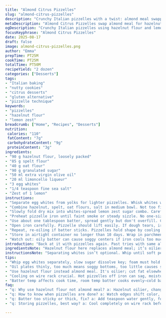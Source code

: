 ```yaml
---
title: "Almond Citrus Pizzelles"
slug: "almond-citrus-pizzelles"
description: "Crunchy Italian pizzelles with a twist: almond meal swapped for hazelnut flour paired with lemon zest. Reworked flour ratio with spelt and oat flour delivering nutty, earthy notes. Olive oil replaces vegetable oil for a fragrant touch. Egg whites whipped for lighter texture. Beat sugar with citrus zest to unlock aroma. Cooked till edges crisp golden brown, wire rack cooling preserves snap. Liqueur switched from amaretto to limoncello, bright punch. Pizzelles keep airtight 10 days max, freezer safe 2 months. Bake time shorter, watch browning over timer. Sticky batter, delicate folding, careful spooning—technique shapes final crackle. No em dash, only commas. Adapted quantities to fit home kitchen scale, ingredient swaps, and flavor shift. No fluff, straight to kitchen rhythms."
metaDescription: "Almond Citrus Pizzelles swap almond meal for hazelnut flour paired with lemon zest. Crisp, nutty, citrus aroma; egg whites lighten texture; olive oil and limoncello twist flavor."
ogDescription: "Crunchy Italian pizzelles using hazelnut flour and lemon zest. Watch edges for golden crisp; whip egg whites right; cook 45-50 seconds. Stored airtight up to 10 days."
focusKeyphrase: "Almond Citrus Pizzelles"
date: 2025-08-17
draft: false
image: almond-citrus-pizzelles.png
author: "Emma"
prepTime: PT25M
cookTime: PT25M
totalTime: PT50M
recipeYield: "2 dozen"
categories: ["Desserts"]
tags:
- "Italian baking"
- "nutty cookies"
- "citrus desserts"
- "gluten alternative"
- "pizzelle technique"
keywords:
- "pizzelles"
- "hazelnut flour"
- "lemon zest"
breadcrumb: ["Home", "Recipes", "Desserts"]
nutrition: 
 calories: "110"
 fatContent: "7g"
 carbohydrateContent: "9g"
 proteinContent: "3g"
ingredients:
- "90 g hazelnut flour, loosely packed"
- "85 g spelt flour"
- "40 g oat flour"
- "90 g granulated sugar"
- "50 ml extra virgin olive oil"
- "20 ml limoncello liqueur"
- "3 egg whites"
- "1/4 teaspoon fine sea salt"
- "Zest of 1 lemon"
instructions:
- "Separate egg whites from yolks for lighter pizzelles. Whisk whites with sugar and lemon zest. You'll see granular sugar dissolve slowly, pale yellow froth forming, volume increasing. Set aside."
- "Combine hazelnut, spelt, oat flours, salt in medium bowl. Not too fine, a bit rustic. Gives texture. Stir mix well."
- "Slowly fold dry mix into whites-spread lemon zest sugar combo. Careful not to deflate foam. Batter sticky, just moist, coats spoon—droopy, not runny."
- "Preheat pizzelle iron until faint smoke or steady sizzle. No one-size-fits; check your model specifics. Oil plates with spray or brush olive oil thinly to avoid sticking. Always hot iron, batter binds crisp edges."
- "Use about one tablespoon batter, spread gently but don't overfill. Clasp iron close, cook 45-50 seconds, watch edges color change from pale to golden, aroma sharp citrus and toast hitting nose. Listen for quiet hiss, a sign plates releasing steam, surface crisping."
- "Open iron carefully. Pizzelle should lift easily. If dough tears, iron too hot or batter too dry. Place cookie on wire rack immediately. Cooling solidifies crisp snap."
- "Repeat, re-oiling if batter sticks. Pizzelles hold shape by cooling before stacking."
- "Store in airtight container no longer than 10 days. Wrap in parchment for freezer: 2 months."
- "Watch out: oily batter can cause soggy centers if iron cools too much between batches. Stay consistent heat, quick but thorough cooking. If pizzelles floppy, cook longer slightly, but no char."
introduction: "Back at it with pizzelles again. Past tries with same almond meal got dense, dropped crunch too fast. Switched hazelnut flour, hit hazy nutty edges. Added lemon zest — immediate snap in aroma, layers of scent popping in the kitchen. Spelt with oat flour gave body, no cardboard mouthfeel like straight AP flour. Olive oil tossed in over veg oil, richer smell, even after cooking. Egg whites whipped stiff, folded slowly, a dance preserving volume vital for delicate snap and air. Limoncello swapped in place of amaretto—bright splash, not cloying sweet. Timing? Less than original 60s, closer to 45 seconds. Watch the edges, listen for that subtle hiss—the secret cues that save your pizzelle from death-by-soft-crust. Cooling on wire racks is key or steam ruins crisp. Freeze’ em, stash ‘em; they last but never long enough at my place."
ingredientsNote: "Hazelnut flour here replaces almond meal; it’s oilier, so reduce fat slightly or face greasy cookies. Spelt plus oat flour adds chew and complexity—experiment with ratios but keep total flour weight stable. Olive oil lends fruitier notes than neutral veg oils; use unrefined for punch, light for smoother. Limoncello stands in for amaretto—both nutty but divergent profiles; adjust sugar if using strong liqueurs to balance bitterness. Egg whites only lighten texture—don’t skimp. Zest fresh for oils, zest older? Throw it out, tears in my eyes from sniffing dry rind does zero for flavor. Salt—small pinch uplifts flavors, don't ignore. Sugar: granulated, not powdered, so texture holds during cooking. If stuck, a brush of oil between batches helps; avoid under or over greasing iron. Overall, balance wet and dry to keep batter just sticky, easy to spread but cohesive. Consistency varies by altitude; adjust moisture accordingly."
instructionsNote: "Separating whites isn’t optional. Whip until soft peaks just form, granulated sugar slow dissolving, making glossy mixture lightly frothy. Incorporate dry ingredients folding gently, no aggressive stirring—that kills volume. Pizzelle irons vary wildly; precheck temp through smoke or test batter droplet. Oil lightly but fully; too much oil equals soggy bottoms, too little sticks and tears edges. Batter spooned by tablespoon measures for uniform thickness—overload brings raw dough inside, underfill causes brittle edges. Cook time varies—start checking golden edges from 40 seconds onwards. Aroma changes signal doneness—nutty toasted notes and lemon brightness mean go time. Cooling on wire rack critical; plate cooling lets heat disperse, setting crispness fast. Storing pizzelles flat, single layer in airtight containers avoids moisture accumulation. Common issue: batter too thick? Add 1 tsp water gently, better spread. Watch batter temp; cold batter slows cooking, heat batter to room temp before spooning. Tips from past fails? Don’t skip zest, it cuts fat richness and adds fresh spark. Efficiency wise, pre-stage ingredients and preheat iron fully to minimize lag. Trust your eyes, ears, nose; kitchen symphony guides best outcome."
tips:
- "Whip egg whites separately, slow sugar dissolve key; foam must hold or batter fails. Fold dry mix gently, no aggressive stirring or volume dies. Batter sticky, barely droops off spoon; add tsp water if too thick. Watch temp on iron, smoke or faint sizzle signals ready plates. Overheated iron dries batter edges fast, causing tears."
- "Oil plates thinly, too much means soggy bottoms, too little causes sticky, torn edges. Reapply oil between batches. Spoon batter by tablespoon to keep consistent thickness. Overfill leads to raw centers, underfill yields brittle edges. Early aroma of lemon and nutty toast cues doneness, listen for quiet hiss indicating steam release."
- "Use hazelnut flour instead almond meal. It's oilier; cut fat elsewhere or cookies get greasy. Blend spelt and oat flour for chew and earthiness, maintain total flour weight steady. Olive oil brings richer aroma than veg oil, unrefined type preferred for more fruit notes. Limoncello liqueur brightens flavor, swap for amaretto means adjust sugar balance to avoid bitterness."
- "Cooling on wire rack crucial. Hot pizzelles off iron can sag, moisture ruins crisp if stacked too soon. Bake time shorter than original almond recipe, closer to 45 seconds. Watch edges turn from pale to golden brown with sharp citrus aroma. Sticky batter needs patience when folding; rushed mixing kills texture. Eggs whites whipped stiff, folded slowly to keep lightness intact."
- "Batter temp affects cook time, room temp batter cooks evenly—cold batter slows crust formation. If edges too soft, cook a few seconds more but no char. If iron cools too much between batches, centers go soggy; maintain steady heat. Store in airtight containers flat single layers, parchment between if stacking for freezer. Best fresh but keeps frozen up to 2 months."
faq:
- "q: Why use hazelnut flour not almond meal? a: Hazelnut oilier, changes fat balance. Gives nuttier aroma. Almond sometimes too dry or dense in texture. Hazelnut flour pairs better with lemon zest, adds earthiness. Adjust fat in oil or sugar if too oily. Experiment ratios if replacing flours."
- "q: How to know when pizzelles are done? a: Watch edges shift color, golden brown signals ready. Smell sharp citrus mixed with nutty toasted scent. Listen close for quiet hiss when steam escapes, means surfaces crisping. Open iron carefully, lifting pizzelle should come off without tears. If stuck, iron temp may be off or batter dry."
- "q: Batter too sticky or thick, fix? a: Add teaspoon water gently, fold slowly to spread moisture. Avoid pouring too liquid or foam breaks down. Sticky batter coats spoon but droops slowly. Thick batter leads to uneven cooking or brittle cookies. Whip whites just right, sugar slow dissolve contributes volume."
- "q: Storing pizzelles, best way? a: Cool completely on wire rack before storing. Airtight container mandatory to keep snap, parchment between layers avoids sticking. Lasts 10 days fridge, 2 months freezer. Avoid stacking hot cookie piles or steam softens crust. Reheat lightly if needed; crisp revives crispness."

---
```

